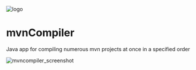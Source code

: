 ![logo](https://github.com/berenar/mvnCompiler/blob/master/src/main/resources/mvn_logo_2.png)

# mvnCompiler
Java app for compiling numerous mvn projects at once in a specified order

![mvncompiler_screenshot](https://github.com/berenar/mvnCompiler/blob/master/mvncompiler_screenshot.png)

